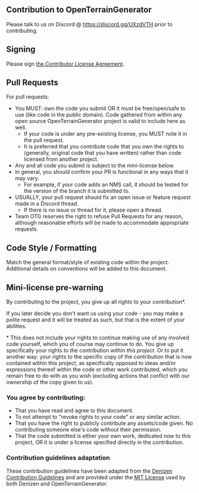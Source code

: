 Contribution to OpenTerrainGenerator
-----------------------

Please talk to us on Discord @ https://discord.gg/UXzdVTH prior to contributing.

## Signing

Please sign [the Contributor License Agreement](https://cla-assistant.io/PG85/OpenTerrainGenerator).

## Pull Requests

For pull requests:

- You MUST: own the code you submit OR it must be free/open/safe to use (like code in the public domain). Code gathered
  from within any open source OpenTerrainGenerator project is valid to include here as well.
    - If your code is under any pre-existing license, you MUST note it in the pull request.
    - It is preferred that you contribute code that you own the rights to (generally, original code that you have
      written) rather than code licensed from another project.
- Any and all code you submit is subject to the mini-license below.
- In general, you should confirm your PR is functional in any ways that it may vary.
    - For example, if your code adds an NMS call, it should be tested for the version of the branch it is submitted to.
- USUALLY, your pull request should fix an open issue or feature request made in a Discord thread.
    - If there is no issue or thread for it, please open a thread.
- Team OTG reserves the right to refuse Pull Requests for any reason, although reasonable efforts will be made to
  accommodate appropriate requests.

## Code Style / Formatting

Match the general format/style of existing code within the project. Additional details on conventions will be added to
this document.

## Mini-license pre-warning

By contributing to the project, you give up all rights to your contribution\*.

If you later decide you don't want us using your code - you may make a polite request and it will be treated as such,
but that is the extent of your abilities.

\* This does not include your rights to continue making use of any involved code yourself, which you of course may
continue to do. You give up specifically your rights to the contribution *within this project*. Or to put it another
way: your rights to the specific copy of the contribution that is now contained within this project, as specifically
opposed to ideas and/or expressions thereof within the code or other work contributed, which you remain free to do with
as you wish (excluding actions that conflict with our ownership of the copy given to us).

### You agree by contributing:

- That you have read and agree to this document.
- To not attempt to "revoke rights to your code" or any similar action.
- That you have the right to publicly contribute any assets/code given. No contributing someone else's code without
  their permission.
- That the code submitted is either your own work, dedicated now to this project, OR it is under a license specified
  directly in the contribution.

### Contribution guidelines adaptation

These contribution guidelines have been adapted from
the [Denizen Contribution Guidelines](https://github.com/DenizenScript/Denizen/blob/release/CONTRIBUTING.md) and are
provided under the [MIT License](https://github.com/DenizenScript/Denizen/tree/release) used by both Denizen and
OpenTerrainGenerator.
